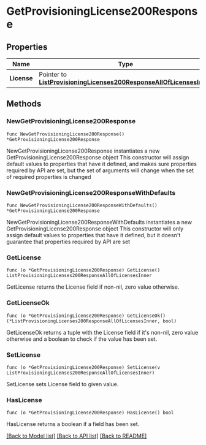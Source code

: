 # GetProvisioningLicense200Response

## Properties

Name | Type | Description | Notes
------------ | ------------- | ------------- | -------------
**License** | Pointer to [**ListProvisioningLicenses200ResponseAllOfLicensesInner**](ListProvisioningLicenses200ResponseAllOfLicensesInner.md) |  | [optional] 

## Methods

### NewGetProvisioningLicense200Response

`func NewGetProvisioningLicense200Response() *GetProvisioningLicense200Response`

NewGetProvisioningLicense200Response instantiates a new GetProvisioningLicense200Response object
This constructor will assign default values to properties that have it defined,
and makes sure properties required by API are set, but the set of arguments
will change when the set of required properties is changed

### NewGetProvisioningLicense200ResponseWithDefaults

`func NewGetProvisioningLicense200ResponseWithDefaults() *GetProvisioningLicense200Response`

NewGetProvisioningLicense200ResponseWithDefaults instantiates a new GetProvisioningLicense200Response object
This constructor will only assign default values to properties that have it defined,
but it doesn't guarantee that properties required by API are set

### GetLicense

`func (o *GetProvisioningLicense200Response) GetLicense() ListProvisioningLicenses200ResponseAllOfLicensesInner`

GetLicense returns the License field if non-nil, zero value otherwise.

### GetLicenseOk

`func (o *GetProvisioningLicense200Response) GetLicenseOk() (*ListProvisioningLicenses200ResponseAllOfLicensesInner, bool)`

GetLicenseOk returns a tuple with the License field if it's non-nil, zero value otherwise
and a boolean to check if the value has been set.

### SetLicense

`func (o *GetProvisioningLicense200Response) SetLicense(v ListProvisioningLicenses200ResponseAllOfLicensesInner)`

SetLicense sets License field to given value.

### HasLicense

`func (o *GetProvisioningLicense200Response) HasLicense() bool`

HasLicense returns a boolean if a field has been set.


[[Back to Model list]](../README.md#documentation-for-models) [[Back to API list]](../README.md#documentation-for-api-endpoints) [[Back to README]](../README.md)


